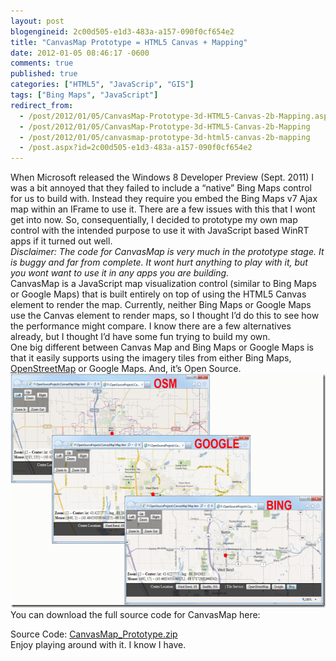 ```yaml
---
layout: post
blogengineid: 2c00d505-e1d3-483a-a157-090f0cf654e2
title: "CanvasMap Prototype = HTML5 Canvas + Mapping"
date: 2012-01-05 08:46:17 -0600
comments: true
published: true
categories: ["HTML5", "JavaScrip", "GIS"]
tags: ["Bing Maps", "JavaScript"]
redirect_from: 
  - /post/2012/01/05/CanvasMap-Prototype-3d-HTML5-Canvas-2b-Mapping.aspx
  - /post/2012/01/05/CanvasMap-Prototype-3d-HTML5-Canvas-2b-Mapping
  - /post/2012/01/05/canvasmap-prototype-3d-html5-canvas-2b-mapping
  - /post.aspx?id=2c00d505-e1d3-483a-a157-090f0cf654e2
---
```

<!-- more -->

When Microsoft released the Windows 8 Developer Preview (Sept. 2011) I was a bit annoyed that they failed to include a “native” Bing Maps control for us to build with. Instead they require you embed the Bing Maps v7 Ajax map within an IFrame to use it. There are a few issues with this that I wont get into now. So, consequentially, I decided to prototype my own map control with the intended purpose to use it with JavaScript based WinRT apps if it turned out well.  
*Disclaimer: The code for CanvasMap is very much in the prototype stage. It is buggy and far from complete. It wont hurt anything to play with it, but you wont want to use it in any apps you are building.*  
CanvasMap is a JavaScript map visualization control (similar to Bing Maps or Google Maps) that is built entirely on top of using the HTML5 Canvas element to render the map. Currently, neither Bing Maps or Google Maps use the Canvas element to render maps, so I thought I’d do this to see how the performance might compare. I know there are a few alternatives already, but I thought I’d have some fun trying to build my own.  
One big different between Canvas Map and Bing Maps or Google Maps is that it easily supports using the imagery tiles from either Bing Maps, <a href="http://www.openstreetmap.org/">OpenStreetMap</a> or Google Maps. And, it’s Open Source.  
<a href="/files/CanvasMapScreenshot.png"><img style="background-image: none; border-bottom: 0px; border-left: 0px; padding-left: 0px; padding-right: 0px; display: inline; border-top: 0px; border-right: 0px; padding-top: 0px" title="CanvasMapScreenshot" border="0" alt="CanvasMapScreenshot" src="/files/CanvasMapScreenshot_thumb.png" width="604" height="374" /></a>  
You can download the full source code for CanvasMap here:  <div style="padding-bottom: 0px; margin: 0px; padding-left: 0px; padding-right: 0px; display: inline; float: none; padding-top: 0px" id="scid:fb3a1972-4489-4e52-abe7-25a00bb07fdf:14319807-119e-430d-ae6d-8c08eb359545" class="wlWriterEditableSmartContent">
Source Code: <a href="/files/CanvasMap_Prototype_2.zip" target="_blank">CanvasMap_Prototype.zip</a></div>  
Enjoy playing around with it. I know I have.

